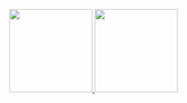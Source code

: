 <div>
<a href="https://github.com/DaniloBorges45">
<img loading="lazy" height="150em" src="https://github-readme-stats.vercel.app/api?username=DaniloBorges45&show_icons=true&theme=dracula&include_all_commits=true&count_private=true"/>
<img loading="lazy" height="150em" src="https://github-readme-stats.vercel.app/api/top-langs/?username=DaniloBorges45&layout=compact&langs_count=7&theme=dracula"/>
</div>
